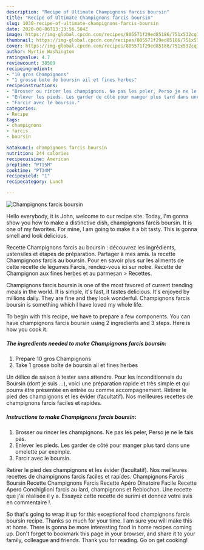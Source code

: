 ```yaml
---
description: "Recipe of Ultimate Champignons farcis boursin"
title: "Recipe of Ultimate Champignons farcis boursin"
slug: 1030-recipe-of-ultimate-champignons-farcis-boursin
date: 2020-08-06T13:13:56.504Z
image: https://img-global.cpcdn.com/recipes/805571f29ed85186/751x532cq70/champignons-farcis-boursin-photo-principale-de-la-recette.jpg
thumbnail: https://img-global.cpcdn.com/recipes/805571f29ed85186/751x532cq70/champignons-farcis-boursin-photo-principale-de-la-recette.jpg
cover: https://img-global.cpcdn.com/recipes/805571f29ed85186/751x532cq70/champignons-farcis-boursin-photo-principale-de-la-recette.jpg
author: Myrtie Washington
ratingvalue: 4.7
reviewcount: 38509
recipeingredient:
- "10 gros Champignons"
- "1 grosse bote de boursin ail et fines herbes"
recipeinstructions:
- "Brosser ou rincer les champignons. Ne pas les peler, Perso je ne le fais pas."
- "Enlever les pieds. Les garder de côté pour manger plus tard dans une omelette par exemple."
- "Farcir avec le boursin."
categories:
- Recipe
tags:
- champignons
- farcis
- boursin

katakunci: champignons farcis boursin 
nutrition: 244 calories
recipecuisine: American
preptime: "PT15M"
cooktime: "PT34M"
recipeyield: "1"
recipecategory: Lunch

---
```



![Champignons farcis boursin](https://img-global.cpcdn.com/recipes/805571f29ed85186/751x532cq70/champignons-farcis-boursin-photo-principale-de-la-recette.jpg)

Hello everybody, it is John, welcome to our recipe site. Today, I'm gonna show you how to make a distinctive dish, champignons farcis boursin. It is one of my favorites. For mine, I am going to make it a bit tasty. This is gonna smell and look delicious.

Recette Champignons farcis au boursin : découvrez les ingrédients, ustensiles et étapes de préparation. Partager à mes amis. la recette Champignons farcis au boursin. Pour en savoir plus sur les aliments de cette recette de legumes Farcis, rendez-vous ici sur notre. Recette de Champignon aux fines herbes et au parmesan &gt; Recettes.

Champignons farcis boursin is one of the most favored of current trending meals in the world. It is simple, it's fast, it tastes delicious. It's enjoyed by millions daily. They are fine and they look wonderful. Champignons farcis boursin is something which I have loved my whole life.


To begin with this recipe, we have to prepare a few components. You can have champignons farcis boursin using 2 ingredients and 3 steps. Here is how you cook it.

<!--inarticleads1-->

##### The ingredients needed to make Champignons farcis boursin:

1. Prepare 10 gros Champignons
1. Take 1 grosse boîte de boursin ail et fines herbes


Un délice de saison à tester sans attendre. Pour les inconditionnels du Boursin (dont je suis …), voici une préparation rapide et très simple et qui pourra être présentée en entrée ou comme accompagnement. Retirer le pied des champignons et les évider (facultatif). Nos meilleures recettes de champignons farcis faciles et rapides. 

<!--inarticleads2-->

##### Instructions to make Champignons farcis boursin:

1. Brosser ou rincer les champignons. Ne pas les peler, Perso je ne le fais pas.
1. Enlever les pieds. Les garder de côté pour manger plus tard dans une omelette par exemple.
1. Farcir avec le boursin.


Retirer le pied des champignons et les évider (facultatif). Nos meilleures recettes de champignons farcis faciles et rapides. Champignons Farcis Boursin Recette Champignons Farcis Recette Apéro Dinatoire Facile Recette Apero Conchiglioni farcis au lard, champignons et Reblochon. Une recette que j&#39;ai réalisée il y a. Essayez cette recette de surimi et donnez votre avis en commentaire !. 

So that's going to wrap it up for this exceptional food champignons farcis boursin recipe. Thanks so much for your time. I am sure you will make this at home. There is gonna be more interesting food in home recipes coming up. Don't forget to bookmark this page in your browser, and share it to your family, colleague and friends. Thank you for reading. Go on get cooking!
